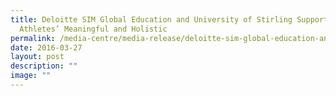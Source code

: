 ```yaml
---
title: Deloitte SIM Global Education and University of Stirling Support
  Athletes’ Meaningful and Holistic
permalink: /media-centre/media-release/deloitte-sim-global-education-and-university-of-stirling-support/
date: 2016-03-27
layout: post
description: ""
image: ""
---
```

